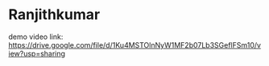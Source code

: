 # Ranjithkumar
demo video link:
https://drive.google.com/file/d/1Ku4MSTOlnNyW1MF2b07Lb3SGeflFSm10/view?usp=sharing
